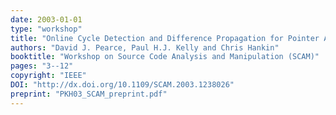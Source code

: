 ```yaml
---
date: 2003-01-01
type: "workshop"
title: "Online Cycle Detection and Difference Propagation for Pointer Analysis"
authors: "David J. Pearce, Paul H.J. Kelly and Chris Hankin"
booktitle: "Workshop on Source Code Analysis and Manipulation (SCAM)"
pages: "3--12"
copyright: "IEEE"
DOI: "http://dx.doi.org/10.1109/SCAM.2003.1238026"
preprint: "PKH03_SCAM_preprint.pdf"
---
```



